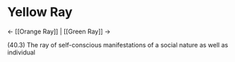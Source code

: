 # Yellow Ray
<- [[Orange Ray]] | [[Green Ray]] ->

(40.3) The ray of self-conscious manifestations of a social nature as well as individual
